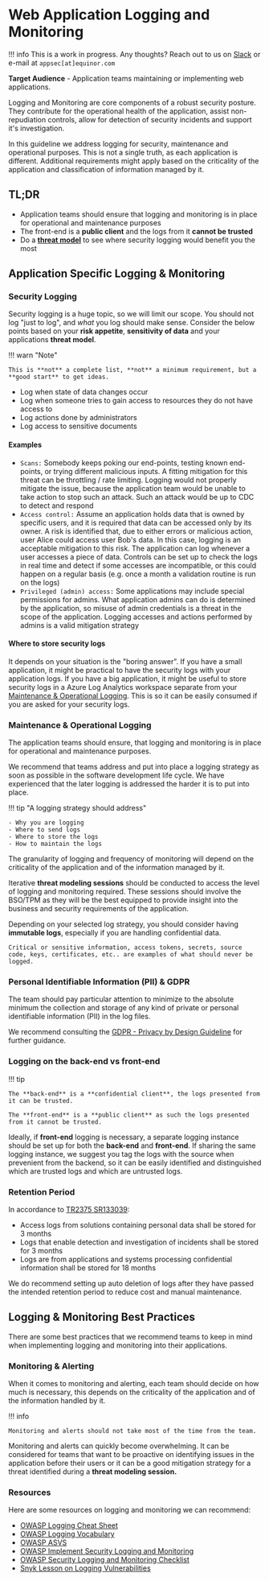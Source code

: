# Web Application Logging and Monitoring

!!! info
    This is a work in progress. Any thoughts? Reach out to us on [Slack](https://app.slack.com/client/T02JL00JU/CMM6FSW5V) or e-mail at ``appsec[at]equinor.com``

**Target Audience** - Application teams maintaining or implementing web applications.

Logging and Monitoring are core components of a robust security posture.
They contribute for the operational health of the application, assist non-repudiation controls, allow for detection of security incidents and support it's investigation.

In this guideline we address logging for security, maintenance and operational purposes. This is not a single truth, as each application is different. Additional requirements might apply based on the criticality of the application and classification of information managed by it.

## TL;DR

- Application teams should ensure that logging and monitoring is in place for operational and maintenance purposes
- The front-end is a **public client** and the logs from it **cannot be trusted**
- Do a **[threat model](../threat-modeling/index.md)** to see where security logging would benefit you the most

## Application Specific Logging & Monitoring

### Security Logging

Security logging is a huge topic, so we will limit our scope. You should not log "just to log", and _what_ you log should make sense. Consider the below points based on your **risk appetite**, **sensitivity of data** and your applications **threat model**.

!!! warn "Note"

    This is **not** a complete list, **not** a minimum requirement, but a **good start** to get ideas.

- Log when state of data changes occur
- Log when someone tries to gain access to resources they do not have access to
- Log actions done by administrators
- Log access to sensitive documents

#### Examples

- ```Scans:``` Somebody keeps poking our end-points, testing known end-points, or trying different malicious inputs. A fitting mitigation for this threat can be throttling / rate limiting. Logging would not properly mitigate the issue, because the application team would be unable to take action to stop such an attack. Such an attack would be up to CDC to detect and respond
- ```Access control:``` Assume an application holds data that is owned by specific users, and it is required that data can be accessed only by its owner. A risk is identified that, due to either errors or malicious action, user Alice could access user Bob's data. In this case, logging is an acceptable mitigation to this risk. The application can log whenever a user accesses a piece of data. Controls can be set up to check the logs in real time and detect if some accesses are incompatible, or this could happen on a regular basis (e.g. once a month a validation routine is run on the logs)
- ```Privileged (admin) access:``` Some applications may include special permissions for admins. What application admins can do is determined by the application, so misuse of admin credentials is a threat in the scope of the application. Logging accesses and actions performed by admins is a valid mitigation strategy

#### Where to store security logs

It depends on your situation is the "boring answer". If you have a small application, it might be practical to have the security logs with your application logs. If you have a big application, it might be useful to store security logs in a Azure Log Analytics workspace separate from your [Maintenance & Operational Logging](#maintenance-operational-logging). This is so it can be easily consumed if you are asked for your security logs.

### Maintenance & Operational Logging

The application teams should ensure, that logging and monitoring is in place for operational and maintenance purposes.

We recommend that teams address and put into place a logging strategy as soon as possible in the software development life cycle. We have experienced that the later logging is addressed the harder it is to put into place.

!!! tip "A logging strategy should address"

    - Why you are logging
    - Where to send logs
    - Where to store the logs
    - How to maintain the logs

The granularity of logging and frequency of monitoring will depend on the criticality of the application and of the information managed by it.

Iterative **threat modeling sessions** should be conducted to access the level of logging and monitoring required. These sessions should involve the BSO/TPM as they will be the best equipped to provide insight into the business and security requirements of the application.

Depending on your selected log strategy, you should consider having **immutable logs**, especially if you are handling confidential data.

```Critical or sensitive information, access tokens, secrets, source code, keys, certificates, etc.. are examples of what should never be logged.```

### Personal Identifiable Information (PII) & GDPR

The team should pay particular attention to minimize to the absolute minimum the collection and storage of any kind of private or personal identifiable information (PII) in the log files.

We recommend consulting the [GDPR - Privacy by Design Guideline](https://wiki.equinor.com/wiki/Software:Gdpr_guideline) for further guidance.

### Logging on the back-end vs front-end

!!! tip

    The **back-end** is a **confidential client**, the logs presented from it can be trusted.

    The **front-end** is a **public client** as such the logs presented from it cannot be trusted.

Ideally, if **front-end** logging is necessary, a separate logging instance should be set up for both the **back-end** and **front-end**.
If sharing the same logging instance, we suggest you tag the logs with the source when prevenient from the backend, so it can be easily identified and distinguished which are trusted logs and which are untrusted logs.

### Retention Period

In accordance to [TR2375 SR133039](https://docmap.equinor.com/Docmap/page/doc/dmDocIndex.html?DOCKEYID=1000005127):

- Access logs from solutions containing personal data shall be stored for 3 months
- Logs that enable detection and investigation of incidents shall be stored for 3 months
- Logs are from applications and systems processing confidential information shall be stored for 18 months

We do recommend setting up auto deletion of logs after they have passed the intended retention period to reduce cost and manual maintenance.

## Logging & Monitoring Best Practices

There are some best practices that we recommend teams to keep in mind when implementing logging and monitoring into their applications.

### Monitoring & Alerting

When it comes to monitoring and alerting, each team should decide on how much is necessary, this depends on the criticality of the application and of the information handled by it.

!!! info

    Monitoring and alerts should not take most of the time from the team.

Monitoring and alerts can quickly become overwhelming. It can be considered for teams that want to be proactive on identifying issues in the application before their users or it can be a good mitigation strategy for a threat identified during a **threat modeling session.**

### Resources

Here are some resources on logging and monitoring we can recommend:

- [OWASP Logging Cheat Sheet](https://cheatsheetseries.owasp.org/cheatsheets/Logging_Cheat_Sheet.html#logging-cheat-sheet)
- [OWASP Logging Vocabulary](https://cheatsheetseries.owasp.org/cheatsheets/Logging_Vocabulary_Cheat_Sheet.html#the-vocabulary)
- [OWASP ASVS](https://owasp.org/www-project-application-security-verification-standard/)
- [OWASP Implement Security Logging and Monitoring](https://owasp.org/www-project-proactive-controls/v3/en/c9-security-logging)
- [OWASP Security Logging and Monitoring Checklist](https://owasp.org/www-project-developer-guide/release/design/web_app_checklist/security_logging_and_monitoring/)
- [Snyk Lesson on Logging Vulnerabilities](https://learn.snyk.io/lesson/logging-vulnerabilities/#step-12d534ed-b232-4f6d-b52b-f06b8897f99a)
